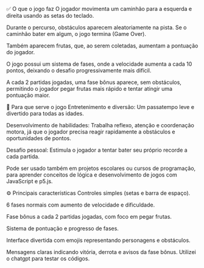 ✅ O que o jogo faz
O jogador movimenta um caminhão para a esquerda e direita usando as setas do teclado.

Durante o percurso, obstáculos aparecem aleatoriamente na pista. Se o caminhão bater em algum, o jogo termina (Game Over).

Também aparecem frutas, que, ao serem coletadas, aumentam a pontuação do jogador.

O jogo possui um sistema de fases, onde a velocidade aumenta a cada 10 pontos, deixando o desafio progressivamente mais difícil.

A cada 2 partidas jogadas, uma fase bônus aparece, sem obstáculos, permitindo o jogador pegar frutas mais rápido e tentar atingir uma pontuação maior.

🎯 Para que serve o jogo
Entretenimento e diversão: Um passatempo leve e divertido para todas as idades.

Desenvolvimento de habilidades: Trabalha reflexo, atenção e coordenação motora, já que o jogador precisa reagir rapidamente a obstáculos e oportunidades de pontos.

Desafio pessoal: Estimula o jogador a tentar bater seu próprio recorde a cada partida.

Pode ser usado também em projetos escolares ou cursos de programação, para aprender conceitos de lógica e desenvolvimento de jogos com JavaScript e p5.js.

⚙️ Principais características
Controles simples (setas e barra de espaço).

6 fases normais com aumento de velocidade e dificuldade.

Fase bônus a cada 2 partidas jogadas, com foco em pegar frutas.

Sistema de pontuação e progresso de fases.

Interface divertida com emojis representando personagens e obstáculos.

Mensagens claras indicando vitória, derrota e avisos da fase bônus.
Utilizei o chatgpt para testar os códigos.
